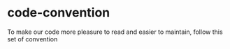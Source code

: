 # code-convention
To make our code more pleasure to read and easier to maintain, follow this set of convention

